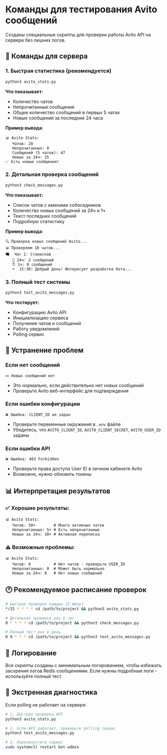 # Команды для тестирования Avito сообщений

Созданы специальные скрипты для проверки работы Avito API на сервере без лишних логов.

## 🚀 Команды для сервера

### 1. Быстрая статистика (рекомендуется)
```bash
python3 avito_stats.py
```

**Что показывает:**
- Количество чатов
- Непрочитанные сообщения
- Общее количество сообщений в первых 5 чатах
- Новые сообщения за последние 24 часа

**Пример вывода:**
```
📊 Avito Stats:
   Чатов: 20
   Непрочитанных: 0
   Сообщений (5 чатов): 47
   Новых за 24ч: 15
✅ Есть новые сообщения!
```

### 2. Детальная проверка сообщений
```bash
python3 check_messages.py
```

**Что показывает:**
- Список чатов с именами собеседников
- Количество новых сообщений за 24ч и 1ч
- Текст последних сообщений
- Подробную статистику

**Пример вывода:**
```
🔍 Проверка новых сообщений Avito...
📊 Проверяем 10 чатов...
🗨️  Чат 1: Станислав
   📅 24ч: 2 сообщений
   ⏰ 1ч: 0 сообщений
   ⬅️  15:30: Добрый день! Интересует разработка бота...
```

### 3. Полный тест системы
```bash
python3 test_avito_messages.py
```

**Что тестирует:**
- Конфигурацию Avito API
- Инициализацию сервиса
- Получение чатов и сообщений
- Работу уведомлений
- Polling сервис

## 🔧 Устранение проблем

### Если нет сообщений
```
💤 Новых сообщений нет
```
- Это нормально, если действительно нет новых сообщений
- Проверьте Avito веб-интерфейс для подтверждения

### Если ошибки конфигурации
```
❌ Ошибка: CLIENT_ID не задан
```
- Проверьте переменные окружения в `.env` файле
- Убедитесь, что `AVITO_CLIENT_ID`, `AVITO_CLIENT_SECRET`, `AVITO_USER_ID` заданы

### Если ошибки API
```
❌ Ошибка: 403 Forbidden
```
- Проверьте права доступа User ID в личном кабинете Avito
- Возможно, нужно обновить токены

## 📊 Интерпретация результатов

### ✅ Хорошие результаты:
```
📊 Avito Stats:
   Чатов: 50+        # Много активных чатов
   Непрочитанных: 5+ # Есть непрочитанные
   Новых за 24ч: 10+ # Активная переписка
```

### ⚠️ Возможные проблемы:
```
📊 Avito Stats:
   Чатов: 0          # Нет чатов - проверьте USER_ID
   Непрочитанных: 0  # Может быть нормально
   Новых за 24ч: 0   # Нет новых сообщений
```

## 🕐 Рекомендуемое расписание проверок

```bash
# Быстрая проверка каждые 15 минут
*/15 * * * * cd /path/to/project && python3 avito_stats.py

# Детальная проверка раз в час  
0 * * * * cd /path/to/project && python3 check_messages.py

# Полный тест раз в день
0 9 * * * cd /path/to/project && python3 test_avito_messages.py
```

## 📝 Логирование

Все скрипты созданы с минимальным логированием, чтобы избежать засорения логов Redis сообщениями. Если нужны подробные логи - используйте полный тест.

## 🚨 Экстренная диагностика

Если polling не работает на сервере:
```bash
# 1. Быстрая проверка API
python3 avito_stats.py

# 2. Если API работает, проверьте polling сервис
python3 test_avito_messages.py

# 3. Перезапустите сервис
sudo systemctl restart bot-admin
```
